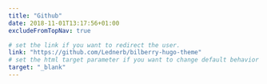 ```yaml
---
title: "Github"
date: 2018-11-01T13:17:56+01:00
excludeFromTopNav: true

# set the link if you want to redirect the user.
link: "https://github.com/Lednerb/bilberry-hugo-theme"
# set the html target parameter if you want to change default behavior
target: "_blank"
---
```

